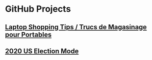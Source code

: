 # GitHub Projects

## [Laptop Shopping Tips / Trucs de Magasinage pour Portables](https://undecidedarmchairexpert.github.io/LaptopShoppingTips)

## [2020 US Election Mode](https://undecidedarmchairexpert.github.io/2020_US_Election_Model)
